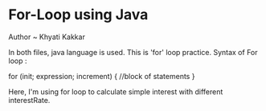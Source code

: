 # For-Loop using Java

Author ~ Khyati Kakkar

In both files, java language is used.
This is 'for' loop practice.
Syntax of For loop :

 for (init; expression; increment) {
          //block of statements
      }
      
Here, I'm using for loop to calculate simple interest with different interestRate.